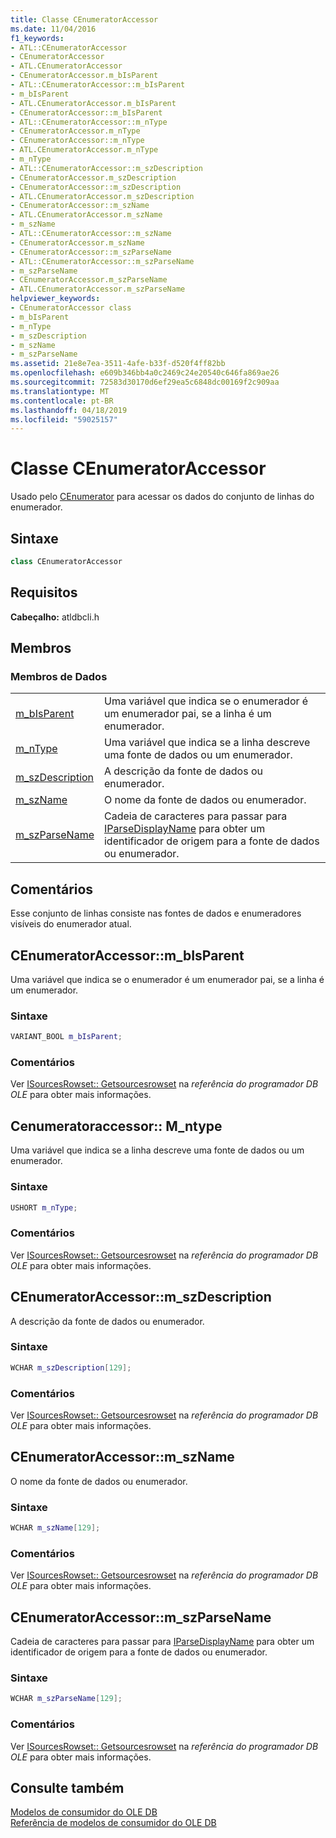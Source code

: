 ```yaml
---
title: Classe CEnumeratorAccessor
ms.date: 11/04/2016
f1_keywords:
- ATL::CEnumeratorAccessor
- CEnumeratorAccessor
- ATL.CEnumeratorAccessor
- CEnumeratorAccessor.m_bIsParent
- ATL::CEnumeratorAccessor::m_bIsParent
- m_bIsParent
- ATL.CEnumeratorAccessor.m_bIsParent
- CEnumeratorAccessor::m_bIsParent
- ATL::CEnumeratorAccessor::m_nType
- CEnumeratorAccessor.m_nType
- CEnumeratorAccessor::m_nType
- ATL.CEnumeratorAccessor.m_nType
- m_nType
- ATL::CEnumeratorAccessor::m_szDescription
- CEnumeratorAccessor.m_szDescription
- CEnumeratorAccessor::m_szDescription
- ATL.CEnumeratorAccessor.m_szDescription
- CEnumeratorAccessor::m_szName
- ATL.CEnumeratorAccessor.m_szName
- m_szName
- ATL::CEnumeratorAccessor::m_szName
- CEnumeratorAccessor.m_szName
- CEnumeratorAccessor::m_szParseName
- ATL::CEnumeratorAccessor::m_szParseName
- m_szParseName
- CEnumeratorAccessor.m_szParseName
- ATL.CEnumeratorAccessor.m_szParseName
helpviewer_keywords:
- CEnumeratorAccessor class
- m_bIsParent
- m_nType
- m_szDescription
- m_szName
- m_szParseName
ms.assetid: 21e8e7ea-3511-4afe-b33f-d520f4ff82bb
ms.openlocfilehash: e609b346bb4a0c2469c24e20540c646fa869ae26
ms.sourcegitcommit: 72583d30170d6ef29ea5c6848dc00169f2c909aa
ms.translationtype: MT
ms.contentlocale: pt-BR
ms.lasthandoff: 04/18/2019
ms.locfileid: "59025157"
---
```

# <a name="cenumeratoraccessor-class"></a>Classe CEnumeratorAccessor

Usado pelo [CEnumerator](../../data/oledb/cenumerator-class.md) para acessar os dados do conjunto de linhas do enumerador.

## <a name="syntax"></a>Sintaxe

```cpp
class CEnumeratorAccessor
```

## <a name="requirements"></a>Requisitos

**Cabeçalho:** atldbcli.h

## <a name="members"></a>Membros

### <a name="data-members"></a>Membros de Dados

|||
|-|-|
|[m_bIsParent](#bisparent)|Uma variável que indica se o enumerador é um enumerador pai, se a linha é um enumerador.|
|[m_nType](#ntype)|Uma variável que indica se a linha descreve uma fonte de dados ou um enumerador.|
|[m_szDescription](#szdescription)|A descrição da fonte de dados ou enumerador.|
|[m_szName](#szname)|O nome da fonte de dados ou enumerador.|
|[m_szParseName](#szparsename)|Cadeia de caracteres para passar para [IParseDisplayName](/windows/desktop/api/oleidl/nn-oleidl-iparsedisplayname) para obter um identificador de origem para a fonte de dados ou enumerador.|

## <a name="remarks"></a>Comentários

Esse conjunto de linhas consiste nas fontes de dados e enumeradores visíveis do enumerador atual.

## <a name="bisparent"></a> CEnumeratorAccessor::m_bIsParent

Uma variável que indica se o enumerador é um enumerador pai, se a linha é um enumerador.

### <a name="syntax"></a>Sintaxe

```cpp
VARIANT_BOOL m_bIsParent;
```

### <a name="remarks"></a>Comentários

Ver [ISourcesRowset:: Getsourcesrowset](/previous-versions/windows/desktop/ms711200(v=vs.85)) na *referência do programador DB OLE* para obter mais informações.

## <a name="ntype"></a> Cenumeratoraccessor:: M_ntype

Uma variável que indica se a linha descreve uma fonte de dados ou um enumerador.

### <a name="syntax"></a>Sintaxe

```cpp
USHORT m_nType;
```

### <a name="remarks"></a>Comentários

Ver [ISourcesRowset:: Getsourcesrowset](/previous-versions/windows/desktop/ms711200(v=vs.85)) na *referência do programador DB OLE* para obter mais informações.

## <a name="szdescription"></a> CEnumeratorAccessor::m_szDescription

A descrição da fonte de dados ou enumerador.

### <a name="syntax"></a>Sintaxe

```cpp
WCHAR m_szDescription[129];
```

### <a name="remarks"></a>Comentários

Ver [ISourcesRowset:: Getsourcesrowset](/previous-versions/windows/desktop/ms711200(v=vs.85)) na *referência do programador DB OLE* para obter mais informações.

## <a name="szname"></a> CEnumeratorAccessor::m_szName

O nome da fonte de dados ou enumerador.

### <a name="syntax"></a>Sintaxe

```cpp
WCHAR m_szName[129];
```

### <a name="remarks"></a>Comentários

Ver [ISourcesRowset:: Getsourcesrowset](/previous-versions/windows/desktop/ms711200(v=vs.85)) na *referência do programador DB OLE* para obter mais informações.

## <a name="szparsename"></a> CEnumeratorAccessor::m_szParseName

Cadeia de caracteres para passar para [IParseDisplayName](/windows/desktop/api/oleidl/nn-oleidl-iparsedisplayname) para obter um identificador de origem para a fonte de dados ou enumerador.

### <a name="syntax"></a>Sintaxe

```cpp
WCHAR m_szParseName[129];
```

### <a name="remarks"></a>Comentários

Ver [ISourcesRowset:: Getsourcesrowset](/previous-versions/windows/desktop/ms711200(v=vs.85)) na *referência do programador DB OLE* para obter mais informações.

## <a name="see-also"></a>Consulte também

[Modelos de consumidor do OLE DB](../../data/oledb/ole-db-consumer-templates-cpp.md)<br/>
[Referência de modelos de consumidor do OLE DB](../../data/oledb/ole-db-consumer-templates-reference.md)